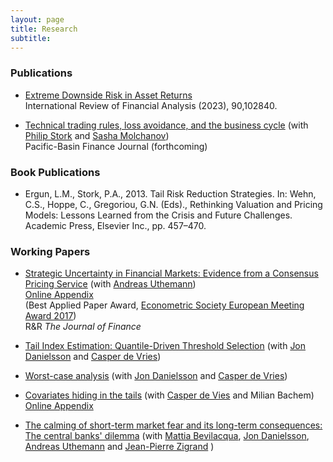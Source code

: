 ```yaml
---
layout: page
title: Research 
subtitle: 
---
```

### Publications
+ [Extreme Downside Risk in Asset Returns](https://www.sciencedirect.com/science/article/pii/S1057521923003563)\
 International Review of Financial Analysis (2023), 90,102840.

+ [Technical trading rules, loss avoidance, and the business cycle](Files/Papers/FinalVersionTTR.pdf) \(with [Philip Stork](https://research.vu.nl/en/persons/philip-stork) and [Sasha Molchanov](https://www.massey.ac.nz/massey/expertise/profile.cfm?stref=507930)\)\
Pacific-Basin Finance Journal (forthcoming)

### Book Publications
+ Ergun, L.M., Stork, P.A., 2013. Tail Risk Reduction Strategies. In: Wehn, C.S., Hoppe, C., Gregoriou, G.N. (Eds)., Rethinking Valuation and Pricing Models: Lessons Learned from the Crisis and Future Challenges. Academic Press, Elsevier Inc., pp. 457–470.

### Working Papers
+ [Strategic Uncertainty in Financial Markets: Evidence from a Consensus Pricing Service](Files/Papers/ErgunUthemann_StrategicUncertainty.pdf) \(with [Andreas Uthemann](https://authe.github.io/)\)  
[Online Appendix](Files/Papers/HigherOrderBelieves_OnlineAppendix.pdf)  
\(Best Applied Paper Award, [Econometric Society European Meeting Award 2017](https://www.econometricsociety.org/content/2017-econometric-society-european-meeting-awards)\)  
R&R *The Journal of Finance*

+ [Tail Index Estimation: Quantile-Driven Threshold Selection](Files/Papers/LerbyTailIndexEstimation.pdf) \(with [Jon Danielsson](https://www.modelsandrisk.org/JonDanielsson/) and [Casper de Vries](https://personal.eur.nl/cdevries/)\)

+ [Worst-case analysis](Files/Papers/WorstCaseAnalysis.pdf) \(with [Jon Danielsson](https://www.modelsandrisk.org/JonDanielsson/) and [Casper de Vries](https://personal.eur.nl/cdevries/)\)

+ [Covariates hiding in the tails](Files/Papers/Factorshidinginthetails.pdf) \(with [Casper de Vies](https://personal.eur.nl/cdevries/) and Milian Bachem\)\
  [Online Appendix](Files/Papers/Covariates_hiding_in_the_tailsOnlineAppendix.pdf)

+ [The calming of short-term market fear and its long-term consequences: The central banks' dilemma](Files/Papers/ConsequencesFedActions.pdf) \(with [Mattia Bevilacqua](https://sites.google.com/view/mattiabevilacqua/home), [Jon Danielsson](https://www.modelsandrisk.org/JonDanielsson/), [Andreas Uthemann](https://authe.github.io/) and [Jean-Pierre Zigrand](https://www.lse.ac.uk/finance/people/faculty/Zigrand) \) 
